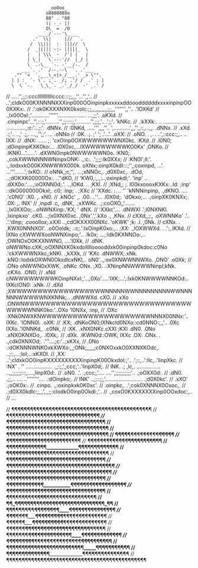                     _ooOoo_
                   o8888888o
                   88" . "88
                   (| -_- |)
                   O\  =  /O
                ____/`---'\____
              .'  \\|     |//  `.
             /  \\|||  :  |||//  \
            /  _||||| -:- |||||_  \	
            |   | \\\  -  /'| |   |
            | \_|  `\`---'//  |_/ |
            \  .-\__ `-. -'__/-.  /
          ___`. .'  /--.--\  `. .'___
       ."" '<  `.___\_<|>_/___.' _> \"".
      | | :  `- \`. ;`. _/; .'/ /  .' ; |
      \  \ `-.   \_\_`. _.'_/_/  -' _.' /





//                                        .....'',;;::cccllllllllllllcccc:::;;,,,''...'',,'..
//                             ..';cldkO00KXNNNNXXXinp000OOinpinpkxxxxxddoooddddddxxxxinpinpOO0XXKx:.
//                       .':ok0KXXXNXK0kxolc:;;,,,,,,,,,,,;;,,,''''''',,''..              .'lOXKd'
//                  .,lx00Oxl:,'............''''''...................    ...,;;'.             .oKXd.
//               .cinpinpc'...'',:::;,'.........'',;;::::;,'..........'',;;;,'.. .';;'.           'kNKc.
//            .:kXXk:.    ..       ..................          .............,:c:'...;:'.         .dNNx.
//           :0NKd,          .....''',,,,''..               ',...........',,,'',,::,...,,.        .dNNx.
//          .xXd.         .:;'..         ..,'             .;,.               ...,,'';;'. ...       .oNNo
//          .0K.         .;.              ;'              ';                      .'...'.           .oXX:
//         .oNO.         .                 ,.              .     ..',::ccc:;,..     ..                lXX:
//        .dNX:               ......       ;.                'cxOinp0OXWWWWWWWNX0kc.                    :KXd.
//      .l0N0;             ;d0inpinpKXK0ko:...              .l0X0xc,...lXWWWWWWWWKO0Kx'                   ,ONKo.
//    .lKNKl...'......'. .dXWN0inpk0NWWWWWN0o.            :KN0;.  .,cokXWWNNNNWNinpxONK: .,:c:.      .';;;;:lk0XXx;
//   :KN0l';ll:'.         .,:lodxxkO00KXNWWWX000k.       oXNx;:oinpX0kdl:::;'',;coxinpd, ...'. ...'''.......',:lxKO:.
//  oNNk,;c,'',.                      ...;xNNOc,.         ,d0X0xc,.     .dOd,           ..;dOKXK00000Ox:.   ..''dKO,
// 'KW0,:,.,:..,oxinpkdl;'.                'inp'              ..           .dXX0o:'....,:oOXNN0d;.'. ..,lOKd.   .. ;KXl.
// ;XNd,;  ;. l00kxoooxKXKx:..ld:         ;inp'                             .:dkO000000Okxl;.   c0;      :inp;   .  ;XXc
// 'XXdc.  :. ..    '' 'kNNNinpinp,      .,dKNO.                                   ....       .'c0NO'      :X0.  ,.  xN0.
// .kNOc'  ,.      .00. ..''...      .l0X0d;.             'dOkxo;...                    .;oinpXK0KNXx;.   .0X:  ,.  lNX'
//  ,inpdl  .c,    .dNK,            .;xXWKc.                .;:coOXO,,'.......       .,lx0XXOo;...oNWNXinp:.'KX;  '   dNX.
//   :XXkc'....  .dNWXl        .';l0NXNKl.          ,lxinpkxo' .cK0.          ..;lx0XNX0xc.     ,0Nx'.','.kXo  .,  ,KNx.
//    cXXd,,;:, .oXWNNKo'    .'..  .'.'dinp;        .cooollox;.xXXl     ..,cdOKXXX00NXc.      'oKWK'     ;k:  .l. ,0Nk.
//     cXNx.  . ,KWX0NNNXOl'.           .o0Ooldk;            .:c;.':lxOinpK0xo:,.. ;XX:   .,lOXWWXd.      . .':,.lKXd.
//      lXNo    cXWWWXooNWNXinpo;'..       .lk0x;       ...,:ldk0KXNNOo:,..       ,OWNOxO0KXXNWNO,        ....'l0Xk,
//      .dNK.   oNWWNo.cXK;;oOXNNXK0kxdolllllooooddxk00inpinp0kdoc:c0No        .'ckXWWWNXkc,;kNKl.          .,kXXk,
//       'KXc  .dNWWX;.xNk.  .kNO::lodxkOXWN0OkxdlcxNKl,..        oN0'..,:ox0XNWWNNWXo.  ,ONO'           .o0Xk;
//       .ONo    oNWWN0xXWK, .oNKc       .ONx.      ;X0.          .:XNinpNNWWWWNinpl;kNk. .cKXo.           .ON0;
//       .xNd   cNWWWWWWWWKOinpNXxl:,'...;0Xo'.....'lXK;...',:lxk0KNWWWWNNKOd:..   lXKclON0:            .xNk.
//       .dXd   ;XWWWWWWWWWWWWWWWWWWNNNNNWWNNNNNNNNNWWNNNNNNWWWWWNXKNNk;..        .dNWWXd.             cXO.
//       .xXo   .ONWNWWWWWWWWWWWWWWWWWWWWWWWWWWWWWWWWWWWWWNNK0ko:'..OXo          'l0NXx,              :inp,
//       .OXc    :XNk0NWXKNWWWWWWWWWWWWWWWWWWWWWNNNX00NNx:'..       lXKc.     'lONN0l.              .oXK:
//       .KX;    .dNKoON0;lXNkcld0NXo::cd0NNO:;,,'.. .0Xc            lXXo..'l0NNKd,.              .c0Nk,
//       :XK.     .xNX0NKc.cXXl  ;KXl    .dN0.       .0No            .xNXOKNXOo,.               .l0Xk;.
//      .dXk.      .lKWN0d::OWK;  lXXc    .OX:       .ONx.     . .,cdk0XNXOd;.   .'''....;c:'..;xKXx,
//      .0No         .:dOKNNNWNKOxkXWXo:,,;ONk;,,,,,;c0NXOxxkO0XXNXKOdc,.  ..;::,...;lol;..:xKXOl.
//      ,XX:             ..';cldxkOO0inpKXXXXXXXXXXinpinpK00Okxdol:;'..   .';::,..':llc,..'linpXkc.
//      :NX'    .     ''            ..................             .,;:;,',;ccc;'..'linpX0d;.
//      lNK.   .;      ,lc,.         ................        ..,,;;;;;;:::,....,linpX0d:.
//     .oN0.    .'.      .;ccc;,'....              ....'',;;;;;;;;;;'..   .;oOXX0d:.
//     .dN0.      .;;,..       ....                ..''''''''....     .:dOinpko;.
//      lNK'         ..,;::;;,'.........................           .;d0X0kc'.
//      .xXO'                                                 .;oOK0x:.
//       .cinpo.                                    .,:oxinpkxk0K0xc'.
//         .oinpkc,.                         .';cok0XNNNX0Oxoc,.
//           .;d0XX0kdlc:;,,,',,,;;:clodkO0inp0Okdl:,'..
//               .,coxO0KXXXXXXXinp0OOxdoc:,..
//                           ...


// ¶¶¶¶¶¶¶¶¶¶¶¶¶¶¶¶¶¶¶¶¶¶¶¶¶¶¶¶¶¶¶¶¶¶¶¶¶¶¶¶¶¶¶¶¶
// ¶¶¶¶¶¶¶¶¶¶¶¶¶¶¶_______________¶¶¶¶¶¶¶¶¶¶¶¶¶¶¶
// ¶¶¶¶¶¶¶¶¶¶¶_____¶¶¶¶___¶¶¶¶¶¶_____¶¶¶¶¶¶¶¶¶¶¶
// ¶¶¶¶¶¶¶¶¶___¶¶¶¶¶¶¶______¶¶¶¶¶¶¶¶___¶¶¶¶¶¶¶¶¶
// ¶¶¶¶¶¶¶___¶¶¶¶¶¶¶¶______¶¶¶_¶¶¶¶¶¶¶¶__¶¶¶¶¶¶¶
// ¶¶¶¶¶___¶¶¶¶¶¶¶¶¶_______________________¶¶¶¶¶
// ¶¶¶¶__¶¶¶¶¶¶¶¶¶_________¶¶________¶¶¶¶¶__¶¶¶¶
// ¶¶¶__¶¶¶¶¶¶¶¶¶¶_________________¶¶¶¶¶¶¶¶__¶¶¶
// ¶¶__¶¶¶¶¶¶¶¶¶¶¶_____________¶¶¶__¶¶¶¶¶¶¶¶__¶¶
// ¶¶_¶¶¶¶¶¶¶¶¶¶¶_________¶¶¶¶¶¶¶¶¶_¶¶¶¶¶¶¶¶¶_¶¶
// ¶__¶¶¶¶¶¶¶¶¶¶¶_________¶¶¶¶¶¶¶¶¶¶¶¶¶¶¶¶¶¶¶__¶
// ¶_¶¶¶¶¶¶¶¶¶¶¶¶________¶¶¶¶¶¶¶¶¶¶¶¶¶¶¶¶¶¶¶¶¶_¶
// ¶_¶¶¶¶¶¶¶¶¶¶¶¶_________¶¶¶¶¶¶¶¶¶¶¶¶¶¶¶¶¶¶¶¶_¶
// ¶_¶¶¶¶¶¶¶¶¶¶¶¶___________¶¶¶¶¶¶¶¶¶¶¶¶¶¶¶¶¶¶_¶
// ¶_¶¶¶¶¶¶¶¶¶¶¶_____________¶¶¶¶¶¶¶¶¶¶¶¶¶¶¶¶¶_¶
// ¶_¶¶¶¶¶¶¶¶¶¶¶_____¶¶______¶¶¶¶¶¶¶¶¶¶¶¶¶¶¶¶¶_¶
// ¶__¶¶¶¶¶¶¶¶¶______¶¶¶______¶¶¶¶¶¶¶¶¶¶¶¶¶¶¶__¶
// ¶¶_¶¶¶¶¶¶¶¶¶_____¶¶¶¶¶¶_____¶¶¶¶¶¶¶¶¶¶¶¶¶¶_¶¶
// ¶¶__¶¶¶¶¶¶¶_____¶¶¶¶¶¶¶¶____¶¶¶¶¶¶¶¶¶¶¶¶¶__¶¶
// ¶¶¶__¶¶¶¶_______¶¶¶¶¶¶¶¶¶____¶¶¶¶¶¶¶¶¶¶¶__¶¶¶
// ¶¶¶¶__¶¶_______¶¶¶¶¶¶¶¶¶¶____¶¶¶¶¶¶¶¶¶¶__¶¶¶¶
// ¶¶¶¶¶__¶______¶¶¶¶¶¶¶¶¶¶¶¶___¶¶¶¶¶¶¶¶¶__¶¶¶¶¶
// ¶¶¶¶¶¶¶_____¶¶¶¶¶¶¶¶¶¶¶¶¶¶____¶¶¶¶¶¶__¶¶¶¶¶¶¶
// ¶¶¶¶¶¶¶¶¶__¶¶¶¶¶¶¶¶¶¶¶¶¶¶¶______¶¶___¶¶¶¶¶¶¶¶
// ¶¶¶¶¶¶¶¶¶¶¶____¶¶¶¶¶¶¶¶¶¶¶¶¶¶_____¶¶¶¶¶¶¶¶¶¶¶
// ¶¶¶¶¶¶¶¶¶¶¶¶¶¶________________¶¶¶¶¶¶¶¶¶¶¶¶¶¶¶
// ¶¶¶¶¶¶¶¶¶¶¶¶¶¶¶¶¶¶¶¶¶¶¶¶¶¶¶¶¶¶¶¶¶¶¶¶¶¶¶¶¶¶¶¶¶






